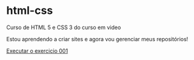 # html-css
 Curso de HTML 5 e CSS 3 do curso em video

 Estou aprendendo a criar sites e agora vou gerenciar meus repositórios!

 
<a href="https://alissonforneck.github.io/html-css/exercicios/ex003/index.html" target="_blank" rel="external"> Executar o exercicio 001</a>